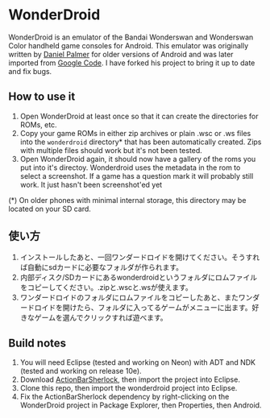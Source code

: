 # WonderDroid

WonderDroid is an emulator of the Bandai Wonderswan and Wonderswan Color handheld game consoles for Android. This emulator was originally written by [Daniel Palmer](https://github.com/danielgpalmer) for older versions of Android and was later imported from [Google Code](https://code.google.com/p/wonderdroid). I have forked his project to bring it up to date and fix bugs.

## How to use it

  1. Open WonderDroid at least once so that it can create the directories for ROMs, etc.
  1. Copy your game ROMs in either zip archives or plain .wsc or .ws files into the `wonderdroid` directory* that has been automatically created. Zips with multiple files should work but it's not been tested.
  1. Open WonderDroid again, it should now have a gallery of the roms you put into it's directoy. Wonderdroid uses the metadata in the rom to select a screenshot. If a game has a question mark it will probably still work. It just hasn't been screenshot'ed yet

(*) On older phones with minimal internal storage, this directory may be located on your SD card.

## 使い方

  1. インストールしたあと、一回ワンダードロイドを開けてください。そうすれば自動にsdカードに必要なフォルダが作られます。
  1. 内部ディスク/SDカードにあるwonderdroidというフォルダにロムファイルをコピーしてください。.zipと.wscと.wsが使えます。
  1. ワンダードロイドのフォルダにロムファイルをコピーしたあと、またワンダードロイドを開けたら、フォルダに入ってるゲームがメニューに出ます。好きなゲームを選んでクリックすれば遊べます。

## Build notes

1. You will need Eclipse (tested and working on Neon) with ADT and NDK (tested and working on release 10e).
2. Download [ActionBarSherlock](http://actionbarsherlock.com), then import the project into Eclipse.
3. Clone this repo, then import the wonderdroid project into Eclipse.
4. Fix the ActionBarSherlock dependency by right-clicking on the WonderDroid project in Package Explorer, then Properties, then Android.
